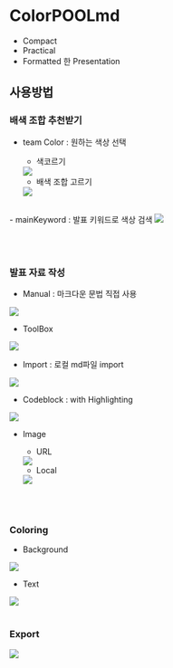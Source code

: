 # ColorPOOLmd
- Compact
- Practical
- Formatted 한 Presentation



## 사용방법

### 배색 조합 추천받기
- team Color : 원하는 색상 선택
    - 색코르기
    <img src='./docs/image/teamColor1.gif'>

    - 배색 조합 고르기
    <img src='./docs/image/teamColor2.gif'>
<br>
- mainKeyword : 발표 키워드로 색상 검색
<img src='./docs/image/mainKeyword.gif'>

<br><br>
### 발표 자료 작성
- Manual : 마크다운 문법 직접 사용
<img src='./docs/image/writeByManual.gif'>
<br>

- ToolBox
<img src='./docs/image/WriteByTool.gif'>
<br>

- Import : 로컬 md파일 import
<img src='./docs/image/import_md.gif'>
<br>

- Codeblock : with Highlighting
<img src='./docs/image/writeCodeBlock.gif'>
<br>

- Image
    - URL
    <img src='./docs/image/writeImageByLocal.gif'>

    - Local
    <img src='./docs/image/writeImageByURL.gif'>
<br><br>

### Coloring
- Background
<img src='./docs/image/coloringBack.gif'>
<br>

- Text
<img src='./docs/image/coloringText.gif'>
<br><br>

### Export
<img src='./docs/image/Final.gif'>

